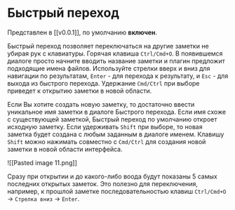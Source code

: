# Быстрый переход

Представлен в [[v0.0.1]], по умолчанию **включен**.

Быстрый переход позволяет переключаться на другие заметки не убирая рук с клавиатуры. Горячая клавиша `Ctrl/Cmd+O`. В появившемся диалоге просто начните вводить название заметки и плагин предложит подходящие имена файлов. Используйте стрелки вверх и вниз для навигации по результатам, `Enter` - для перехода к результату, и `Esc` - для выхода из быстрого перехода. Удержание `Cmd/Ctrl` при выборе приведет к открытию заметки в новой области. 

Если Вы хотите создать новую заметку, то достаточно ввести уникальное имя заметки в диалоге Быстрого перехода. Если имя схоже с существующей заметкой, Быстрый переход по умолчанию откроет исходную заметку. Если удерживать `Shift` при выборе, то новая заметка будет создана с любым заданным в диалоге именем. Клавишу `Shift` можно нажимать совместно с  `Cmd/Ctrl` для создания новой заметки в новой области интерфейса. 

![[Pasted image 11.png]]

Сразу при открытии и до какого-либо воода будут показаны 5 самых последних открытых заметок. Это полезно для переключения, например, к прошлой заметке последовательностью клавиш  `Ctrl/Cmd+O` → `Стрелка вниз` → `Enter`.

